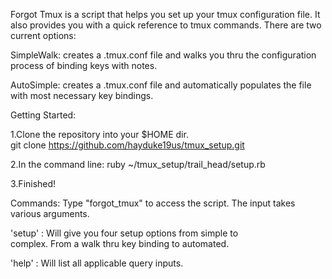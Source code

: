 Forgot Tmux is a script that helps you set up your tmux configuration file. It also provides you with a quick reference to tmux commands. There are two current options:

SimpleWalk: creates a .tmux.conf file and walks you thru the 
configuration process of binding keys with notes.

AutoSimple: creates a .tmux.conf file and automatically
populates the file with most necessary key bindings.

Getting Started:

1.Clone the repository into your $HOME dir.  
 git clone https://github.com/hayduke19us/tmux_setup.git

2.In the command line:
ruby ~/tmux_setup/trail_head/setup.rb

3.Finished!

Commands:
  Type "forgot_tmux" to access the script. The input takes 
various arguments. 

'setup' : Will give you four setup options from simple to         
          complex. From a walk thru key binding to automated.

'help'  : Will list all applicable query inputs.


